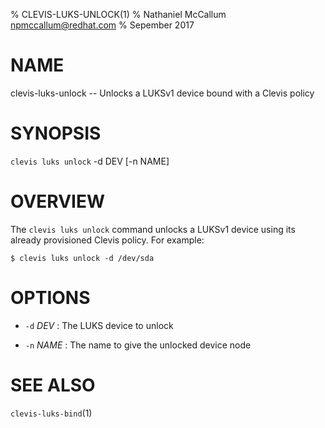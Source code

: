 % CLEVIS-LUKS-UNLOCK(1)
% Nathaniel McCallum <npmccallum@redhat.com>
% Sepember 2017

# NAME

clevis-luks-unlock -- Unlocks a LUKSv1 device bound with a Clevis policy

# SYNOPSIS

`clevis luks unlock` -d DEV [-n NAME]

# OVERVIEW

The `clevis luks unlock` command unlocks a LUKSv1 device using its already
provisioned Clevis policy. For example:

    $ clevis luks unlock -d /dev/sda

# OPTIONS

* `-d` _DEV_ :
  The LUKS device to unlock

* `-n` _NAME_ :
  The name to give the unlocked device node

# SEE ALSO

`clevis-luks-bind`(1)
